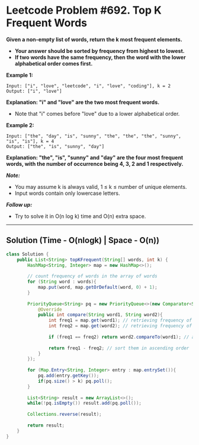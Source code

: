 # Leetcode Problem #692. Top K Frequent Words

**Given a non-empty list of words, return the k most frequent elements.**

- **Your answer should be sorted by frequency from highest to lowest.**
- **If two words have the same frequency, then the word with the lower alphabetical order comes first.**

**Example 1:**

```
Input: ["i", "love", "leetcode", "i", "love", "coding"], k = 2
Output: ["i", "love"]
```

**Explanation: "i" and "love" are the two most frequent words.**

- Note that "i" comes before "love" due to a lower alphabetical order.

**Example 2:**

```
Input: ["the", "day", "is", "sunny", "the", "the", "the", "sunny", "is", "is"], k = 4
Output: ["the", "is", "sunny", "day"]
```

**Explanation: "the", "is", "sunny" and "day" are the four most frequent words, with the number of occurrence being 4, 3, 2 and 1 respectively.**

***Note:***

- You may assume k is always valid, 1 ≤ k ≤ number of unique elements.
- Input words contain only lowercase letters.

***Follow up:***

- Try to solve it in O(n log k) time and O(n) extra space.

---

## Solution (Time - O(nlogk) | Space - O(n))

```java
class Solution {
    public List<String> topKFrequent(String[] words, int k) {
        HashMap<String, Integer> map = new HashMap<>();
        
        // count frequency of words in the array of words
        for (String word : words){
            map.put(word, map.getOrDefault(word, 0) + 1);
        }
        
        PriorityQueue<String> pq = new PriorityQueue<>(new Comparator<String>() {
            @Override
            public int compare(String word1, String word2){
                int freq1 = map.get(word1); // retrieving frequency of word1
                int freq2 = map.get(word2); // retrieving frequency of word2
                
                if (freq1 == freq2) return word2.compareTo(word1); // arrange by number of characters in a word
                
                return freq1 - freq2; // sort them in ascending order
            }
        });
        
        for (Map.Entry<String, Integer> entry : map.entrySet()){
            pq.add(entry.getKey());
            if(pq.size() > k) pq.poll();
        }
        
        List<String> result = new ArrayList<>();
        while(!pq.isEmpty()) result.add(pq.poll());
        
        Collections.reverse(result);
        
        return result;
    }
}
```
